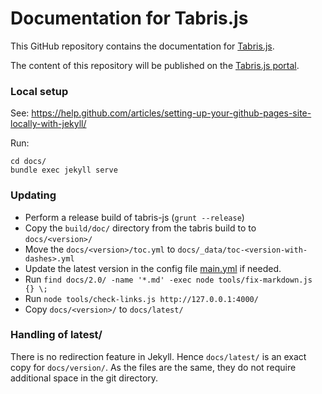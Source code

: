 # Documentation for Tabris.js

This GitHub repository contains the documentation for [Tabris.js](https://tabrisjs.com/).

The content of this repository will be published on the [Tabris.js portal](https://tabrisjs.com/documentation/).

### Local setup

See: https://help.github.com/articles/setting-up-your-github-pages-site-locally-with-jekyll/

Run:

    cd docs/
    bundle exec jekyll serve

### Updating

- Perform a release build of tabris-js (`grunt --release`)
- Copy the `build/doc/` directory from the tabris build to to `docs/<version>/`
- Move the `docs/<version>/toc.yml` to `docs/_data/toc-<version-with-dashes>.yml`
- Update the latest version in the config file [main.yml](./docs/_data/main.yml) if needed.
- Run `find docs/2.0/ -name '*.md' -exec node tools/fix-markdown.js {} \;`
- Run `node tools/check-links.js http://127.0.0.1:4000/`
- Copy `docs/<version>/` to `docs/latest/`

### Handling of latest/

There is no redirection feature in Jekyll. Hence `docs/latest/` is an exact copy for `docs/version/`. As the files are the same, they do not require additional space in the git directory.
